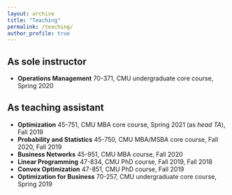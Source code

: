 ```yaml
---
layout: archive
title: "Teaching"
permalink: /teaching/
author_profile: true
---
```


## As sole instructor
- **Operations Management** 70-371, CMU undergraduate core course, Spring 2020

## As teaching assistant
- **Optimization** 45-751, CMU MBA core course, Spring 2021 (as *head TA*), Fall 2019
- **Probability and Statistics** 45-750, CMU MBA/MSBA core course, Fall 2020, Fall 2019
- **Business Networks** 45-951, CMU MBA course, Fall 2020
- **Linear Programming** 47-834, CMU PhD course, Fall 2019, Fall 2018
- **Convex Optimization** 47-851, CMU PhD course, Fall 2019
- **Optimization for Business** 70-257, CMU undergraduate core course, Spring 2019

<!--
{% include base_path %}

{% for post in site.teaching reversed %}
  {% include archive-single.html %}
{% endfor %}
-->
